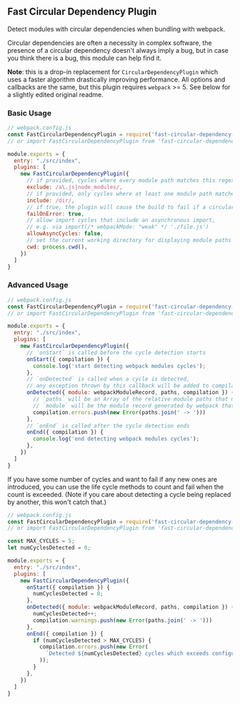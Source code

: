 ## Fast Circular Dependency Plugin

Detect modules with circular dependencies when bundling with webpack.

Circular dependencies are often a necessity in complex software, the presence of a circular dependency doesn't always imply a bug, but in case you think there is a bug, this module can help find it.

**Note**: this is a drop-in replacement for `CircularDependencyPlugin` which uses a faster algorithm drastically improving performance. All options and callbacks are the same, but this plugin requires `webpack` >= 5. See below for a slightly edited original readme.

### Basic Usage

```js
// webpack.config.js
const FastCircularDependencyPlugin = require('fast-circular-dependency-plugin').default;
// or import FastCircularDependencyPlugin from 'fast-circular-dependency-plugin'

module.exports = {
  entry: "./src/index",
  plugins: [
    new FastCircularDependencyPlugin({
      // if provided, cycles where every module path matches this regex will not be reported
      exclude: /a\.js|node_modules/,
      // if provided, only cycles where at least one module path matches this regex will be reported
      include: /dir/,
      // if true, the plugin will cause the build to fail if a circular dependency is detected
      failOnError: true,
      // allow import cycles that include an asynchronous import,
      // e.g. via import(/* webpackMode: "weak" */ './file.js')
      allowAsyncCycles: false,
      // set the current working directory for displaying module paths
      cwd: process.cwd(),
    })
  ]
}
```

### Advanced Usage

```js
// webpack.config.js
const FastCircularDependencyPlugin = require('fast-circular-dependency-plugin').default;
// or import FastCircularDependencyPlugin from 'fast-circular-dependency-plugin'

module.exports = {
  entry: "./src/index",
  plugins: [
    new FastCircularDependencyPlugin({
      // `onStart` is called before the cycle detection starts
      onStart({ compilation }) {
        console.log('start detecting webpack modules cycles');
      },
      // `onDetected` is called when a cycle is detected,
      // any exception thrown by this callback will be added to compilation errors
      onDetected({ module: webpackModuleRecord, paths, compilation }) {
        // `paths` will be an Array of the relative module paths that make up the cycle
        // `module` will be the module record generated by webpack that caused the cycle
        compilation.errors.push(new Error(paths.join(' -> ')))
      },
      // `onEnd` is called after the cycle detection ends
      onEnd({ compilation }) {
        console.log('end detecting webpack modules cycles');
      },
    })
  ]
}
```

If you have some number of cycles and want to fail if any new ones are
introduced, you can use the life cycle methods to count and fail when the
count is exceeded. (Note if you care about detecting a cycle being replaced by
another, this won't catch that.)

```js
// webpack.config.js
const FastCircularDependencyPlugin = require('fast-circular-dependency-plugin').default;
// or import FastCircularDependencyPlugin from 'fast-circular-dependency-plugin'

const MAX_CYCLES = 5;
let numCyclesDetected = 0;

module.exports = {
  entry: "./src/index",
  plugins: [
    new FastCircularDependencyPlugin({
      onStart({ compilation }) {
        numCyclesDetected = 0;
      },
      onDetected({ module: webpackModuleRecord, paths, compilation }) {
        numCyclesDetected++;
        compilation.warnings.push(new Error(paths.join(' -> ')))
      },
      onEnd({ compilation }) {
        if (numCyclesDetected > MAX_CYCLES) {
          compilation.errors.push(new Error(
            `Detected ${numCyclesDetected} cycles which exceeds configured limit of ${MAX_CYCLES}`
          ));
        }
      },
    })
  ]
}
```
